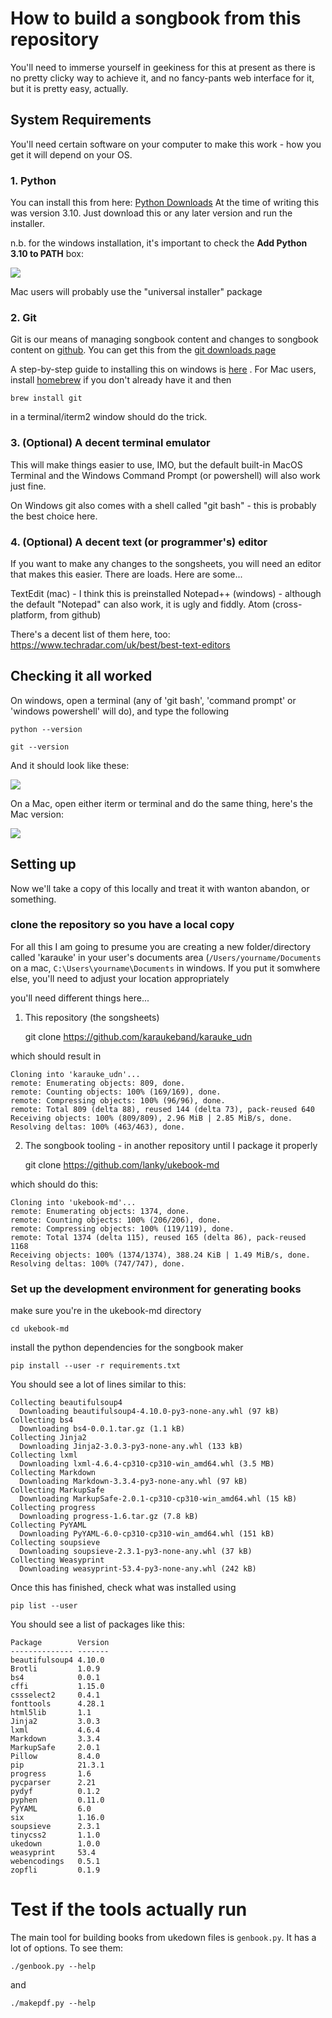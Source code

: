  <!-- markdownlint-disable MD013-->
 <!-- vim: set tw=100 : -->
# How to build a songbook from this repository

You'll need to immerse yourself in geekiness for this at present as there is no pretty clicky way to
achieve it, and no fancy-pants web interface for it, but it is pretty easy, actually.

## System Requirements

You'll need certain software on your computer to make this work - how you get it will depend on
your OS.

### 1. Python

You can install this from here: [Python Downloads](https://www.python.org/downloads/)
At the time of writing this was version 3.10. Just download this or any later version and run the
installer.

n.b. for the windows installation, it's important to check the **Add Python 3.10 to PATH** box:

<img src="images/python-windows-add-to-path.png" max-width="25%">

Mac users will probably use the "universal installer" package

### 2. Git

Git is our means of managing songbook content and changes to songbook content on
[github](https://github.com). You can get this from the [git downloads
page](https://git-scm.com/downloads)

A step-by-step guide to installing this on windows is [here](docs/git-on-windows.md)
.
For Mac users, install [homebrew](https://brew.sh/) if you don't already have it and then
    
    brew install git

in a terminal/iterm2 window should do the trick.


### 3. (Optional) A decent terminal emulator

This will make things easier to use, IMO, but the default built-in MacOS Terminal and the Windows
Command Prompt (or powershell) will also work just fine.

On Windows git also comes with a shell called "git bash" - this is probably the best choice here.


### 4. (Optional) A decent text (or programmer's) editor

If you want to make any changes to the songsheets, you will need an editor that makes this easier.
There are loads. Here are some...

TextEdit (mac)  - I think this is preinstalled
Notepad++ (windows) - although the default "Notepad" can also work, it is ugly and fiddly.
Atom (cross-platform, from github)

There's a decent list of them here, too: https://www.techradar.com/uk/best/best-text-editors

## Checking it all worked

On windows, open a terminal (any of 'git bash', 'command prompt' or 'windows powershell' will do),
and type the following

```
python --version

git --version
```

And it should look like these:

<img src="images/is-it-all-working-windows.png" max-width="50%">

On a Mac, open either iterm or terminal and do the same thing, here's the Mac version:

<img src="images/is-it-all-working-mac.png" max-width="50%">


## Setting up

Now we'll take a copy of this locally and treat it with wanton abandon, or something.


### clone the repository so you have a local copy

For all this I am going to presume you are creating a new folder/directory called 'karauke' in your
user's documents area (`/Users/yourname/Documents` on a mac, `C:\Users\yourname\Documents` in windows. If you put it somwhere
else, you'll need to adjust your location appropriately

you'll need  different things here...

1. This repository (the songsheets)

    git clone https://github.com/karaukeband/karauke_udn

which should result in

    Cloning into 'karauke_udn'...
    remote: Enumerating objects: 809, done.
    remote: Counting objects: 100% (169/169), done.
    remote: Compressing objects: 100% (96/96), done.
    remote: Total 809 (delta 88), reused 144 (delta 73), pack-reused 640
    Receiving objects: 100% (809/809), 2.96 MiB | 2.85 MiB/s, done.
    Resolving deltas: 100% (463/463), done.

2. The songbook tooling - in another repository until I package it properly

    git clone https://github.com/lanky/ukebook-md

which should do this:

    Cloning into 'ukebook-md'...
    remote: Enumerating objects: 1374, done.
    remote: Counting objects: 100% (206/206), done.
    remote: Compressing objects: 100% (119/119), done.
    remote: Total 1374 (delta 115), reused 165 (delta 86), pack-reused 1168
    Receiving objects: 100% (1374/1374), 388.24 KiB | 1.49 MiB/s, done.
    Resolving deltas: 100% (747/747), done.

### Set up the development environment for generating books

make sure you're in the ukebook-md directory

    cd ukebook-md

install the python dependencies for the songbook maker

    pip install --user -r requirements.txt

You should see a lot of lines similar to this:

    Collecting beautifulsoup4
      Downloading beautifulsoup4-4.10.0-py3-none-any.whl (97 kB)
    Collecting bs4
      Downloading bs4-0.0.1.tar.gz (1.1 kB)
    Collecting Jinja2
      Downloading Jinja2-3.0.3-py3-none-any.whl (133 kB)
    Collecting lxml
      Downloading lxml-4.6.4-cp310-cp310-win_amd64.whl (3.5 MB)
    Collecting Markdown
      Downloading Markdown-3.3.4-py3-none-any.whl (97 kB)
    Collecting MarkupSafe
      Downloading MarkupSafe-2.0.1-cp310-cp310-win_amd64.whl (15 kB)
    Collecting progress
      Downloading progress-1.6.tar.gz (7.8 kB)
    Collecting PyYAML
      Downloading PyYAML-6.0-cp310-cp310-win_amd64.whl (151 kB)
    Collecting soupsieve
      Downloading soupsieve-2.3.1-py3-none-any.whl (37 kB)
    Collecting Weasyprint
      Downloading weasyprint-53.4-py3-none-any.whl (242 kB)

Once this has finished, check what was installed using

    pip list --user

You should see a list of packages like this:

    Package        Version
    -------------- -------
    beautifulsoup4 4.10.0
    Brotli         1.0.9
    bs4            0.0.1
    cffi           1.15.0
    cssselect2     0.4.1
    fonttools      4.28.1
    html5lib       1.1
    Jinja2         3.0.3
    lxml           4.6.4
    Markdown       3.3.4
    MarkupSafe     2.0.1
    Pillow         8.4.0
    pip            21.3.1
    progress       1.6
    pycparser      2.21
    pydyf          0.1.2
    pyphen         0.11.0
    PyYAML         6.0
    six            1.16.0
    soupsieve      2.3.1
    tinycss2       1.1.0
    ukedown        1.0.0
    weasyprint     53.4
    webencodings   0.5.1
    zopfli         0.1.9

# Test if the tools actually run

The main tool for building books from ukedown files is `genbook.py`. It has a lot of options. To see them:

    ./genbook.py --help

and

    ./makepdf.py --help



